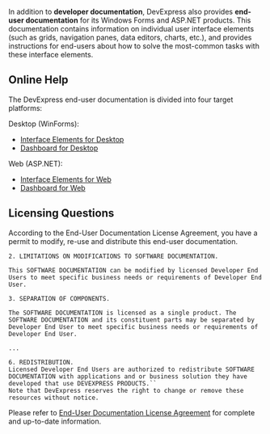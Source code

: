 In addition to **developer documentation**, DevExpress also provides **end-user documentation** for its Windows Forms and ASP.NET products. This documentation contains information on individual user interface elements (such as grids, navigation panes, data editors, charts, etc.), and provides instructions for end-users about how to solve the most-common tasks with these interface elements.


## Online Help
The DevExpress end-user documentation is divided into four target platforms:

Desktop (WinForms):
* [Interface Elements for Desktop](interface-elements-for-desktop/articles/README.md)
* [Dashboard for Desktop](dashboard-for-desktop/articles/README.md)

Web (ASP.NET):
* [Interface Elements for Web](interface-elements-for-web/articles/README.md)
* [Dashboard for Web](dashboard-for-web/articles/README.md)

## Licensing Questions
According to the End-User Documentation License Agreement, you have a permit to modify, re-use and distribute this end-user documentation.

```
2. LIMITATIONS ON MODIFICATIONS TO SOFTWARE DOCUMENTATION.

This SOFTWARE DOCUMENTATION can be modified by licensed Developer End Users to meet specific business needs or requirements of Developer End User.

3. SEPARATION OF COMPONENTS.

The SOFTWARE DOCUMENTATION is licensed as a single product. The SOFTWARE DOCUMENTATION and its constituent parts may be separated by Developer End User to meet specific business needs or requirements of Developer End User.

...

6. REDISTRIBUTION.
Licensed Developer End Users are authorized to redistribute SOFTWARE DOCUMENTATION with applications and or business solution they have developed that use DEVEXPRESS PRODUCTS.``
Note that DevExpress reserves the right to change or remove these resources without notice.
```

Please refer to [End-User Documentation License Agreement](https://www.devexpress.com/Support/EULAs/EndUserDocumentation.xml) for complete and up-to-date information.
